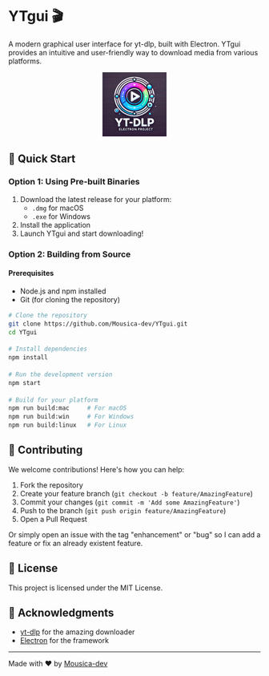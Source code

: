 # YTgui 🎬

A modern graphical user interface for yt-dlp, built with Electron. YTgui provides an intuitive and user-friendly way to download media from various platforms.

<div align="center">
  <img src="assets/icon_128x128.png" alt="YTgui Logo" width="128" height="128">
</div>

## 🚀 Quick Start

### Option 1: Using Pre-built Binaries
1. Download the latest release for your platform:
   - `.dmg` for macOS
   - `.exe` for Windows
2. Install the application
3. Launch YTgui and start downloading!

### Option 2: Building from Source

#### Prerequisites
- Node.js and npm installed
- Git (for cloning the repository)

```bash
# Clone the repository
git clone https://github.com/Mousica-dev/YTgui.git
cd YTgui

# Install dependencies
npm install

# Run the development version
npm start

# Build for your platform
npm run build:mac     # For macOS
npm run build:win     # For Windows
npm run build:linux   # For Linux
```

## 🤝 Contributing

We welcome contributions! Here's how you can help:

1. Fork the repository
2. Create your feature branch (`git checkout -b feature/AmazingFeature`)
3. Commit your changes (`git commit -m 'Add some AmazingFeature'`)
4. Push to the branch (`git push origin feature/AmazingFeature`)
5. Open a Pull Request

Or simply open an issue with the tag "enhancement" or "bug" so I can add a feature or fix an already existent feature.

## 📄 License

This project is licensed under the MIT License.

## 🙏 Acknowledgments

- [yt-dlp](https://github.com/yt-dlp/yt-dlp) for the amazing downloader
- [Electron](https://www.electronjs.org/) for the framework

---
Made with ❤️ by [Mousica-dev](https://github.com/Mousica-dev)
